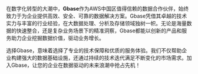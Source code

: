 在数字化转型的大潮中，**Gbase**作为AWS中国区值得信赖的数据合作伙伴，始终致力于为企业提供高效、安全、可靠的数据解决方案。Gbase凭借其卓越的技术实力与丰富的行业经验，在大数据处理、分析及存储领域独树一帜。无论是海量数据的快速整合，还是复杂业务场景下的精准洞察，Gbase都能以创新的产品和服务助力企业挖掘数据价值，驱动业务增长。

选择Gbase，意味着选择了专业的技术保障和优质的服务体验。我们不仅帮助企业构建强大的数据基础设施，还通过持续的技术迭代满足不断变化的市场需求。加入Gbase，让您的企业在数据驱动的未来浪潮中抢占先机！